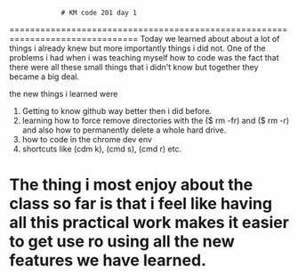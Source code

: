                  # KM code 201 day 1
===============================================================================
Today we learned about about a lot of things i already knew but more importantly
things i did not. One of the problems i had when i was teaching myself how to
code was the fact that there were all these small things that i didn't know but
together they became a big deal.

the new things i learned were
1. Getting to know github way better then i did before.
2. learning how to force remove directories with the ($ rm -fr) and ($ rm -r)
    and also how to permanently delete a whole hard drive.
3. how to code in the chrome dev env
4. shortcuts like (cdm k), (cmd s), (cmd r) etc.

The thing i most enjoy about the class so far is that i feel like having all
this practical work makes it easier to get use ro using all the new features
we have learned.
===============================================================================
